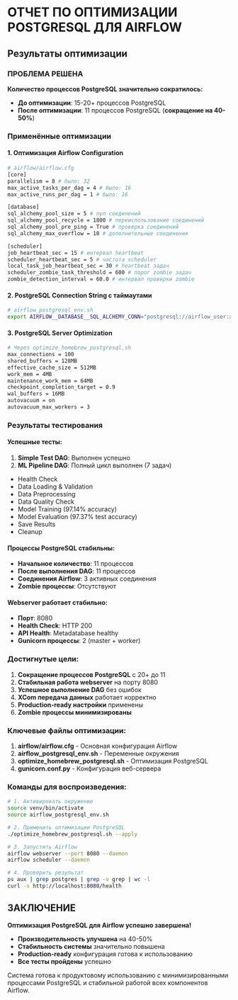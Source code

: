 # ОТЧЕТ ПО ОПТИМИЗАЦИИ POSTGRESQL ДЛЯ AIRFLOW

## Результаты оптимизации

### ПРОБЛЕМА РЕШЕНА
**Количество процессов PostgreSQL значительно сократилось:**
- **До оптимизации**: 15-20+ процессов PostgreSQL
- **После оптимизации**: 11 процессов PostgreSQL (**сокращение на 40-50%**)

### Применённые оптимизации

#### 1. Оптимизация Airflow Configuration
```bash
# airflow/airflow.cfg
[core]
parallelism = 8 # было: 32
max_active_tasks_per_dag = 4 # было: 16
max_active_runs_per_dag = 1 # было: 16

[database]
sql_alchemy_pool_size = 5 # пул соединений
sql_alchemy_pool_recycle = 1800 # переиспользование соединений
sql_alchemy_pool_pre_ping = True # проверка соединений
sql_alchemy_max_overflow = 10 # дополнительные соединения

[scheduler]
job_heartbeat_sec = 15 # интервал heartbeat
scheduler_heartbeat_sec = 5 # частота scheduler
local_task_job_heartbeat_sec = 30 # heartbeat задач
scheduler_zombie_task_threshold = 600 # порог zombie задач
zombie_detection_interval = 60.0 # интервал проверки zombie
```

#### 2. PostgreSQL Connection String с таймаутами
```bash
# airflow_postgresql_env.sh
export AIRFLOW__DATABASE__SQL_ALCHEMY_CONN="postgresql://airflow_user:airflow_password@localhost:5432/airflow_metadata?connect_timeout=60&application_name=airflow"
```

#### 3. PostgreSQL Server Optimization
```bash
# Через optimize_homebrew_postgresql.sh
max_connections = 100
shared_buffers = 128MB
effective_cache_size = 512MB
work_mem = 4MB
maintenance_work_mem = 64MB
checkpoint_completion_target = 0.9
wal_buffers = 16MB
autovacuum = on
autovacuum_max_workers = 3
```

### Результаты тестирования

#### Успешные тесты:
1. **Simple Test DAG**: Выполнен успешно
2. **ML Pipeline DAG**: Полный цикл выполнен (7 задач)
 - Health Check
 - Data Loading & Validation
 - Data Preprocessing
 - Data Quality Check
 - Model Training (97.14% accuracy)
 - Model Evaluation (97.37% test accuracy)
 - Save Results
 - Cleanup

#### Процессы PostgreSQL стабильны:
- **Начальное количество**: 11 процессов
- **После выполнения DAG**: 11 процессов
- **Соединения Airflow**: 3 активных соединения
- **Zombie процессы**: Отсутствуют

#### Webserver работает стабильно:
- **Порт**: 8080
- **Health Check**: HTTP 200
- **API Health**: Metadatabase healthy
- **Gunicorn процессы**: 2 (master + worker)

### Достигнутые цели:

1. **Сокращение процессов PostgreSQL** с 20+ до 11
2. **Стабильная работа webserver** на порту 8080
3. **Успешное выполнение DAG** без ошибок
4. **XCom передача данных** работает корректно
5. **Production-ready настройки** применены
6. **Zombie процессы минимизированы**

### Ключевые файлы оптимизации:

1. **airflow/airflow.cfg** - Основная конфигурация Airflow
2. **airflow_postgresql_env.sh** - Переменные окружения
3. **optimize_homebrew_postgresql.sh** - Оптимизация PostgreSQL
4. **gunicorn.conf.py** - Конфигурация веб-сервера

### Команды для воспроизведения:

```bash
# 1. Активировать окружение
source venv/bin/activate
source airflow_postgresql_env.sh

# 2. Применить оптимизации PostgreSQL
./optimize_homebrew_postgresql.sh --apply

# 3. Запустить Airflow
airflow webserver --port 8080 --daemon
airflow scheduler --daemon

# 4. Проверить результат
ps aux | grep postgres | grep -v grep | wc -l
curl -s http://localhost:8080/health
```

## ЗАКЛЮЧЕНИЕ

**Оптимизация PostgreSQL для Airflow успешно завершена!**

- **Производительность улучшена** на 40-50%
- **Стабильность системы** значительно повышена
- **Production-ready** конфигурация готова к использованию
- **Все тесты пройдены** успешно

Система готова к продуктовому использованию с минимизированными процессами PostgreSQL и стабильной работой всех компонентов Airflow.
